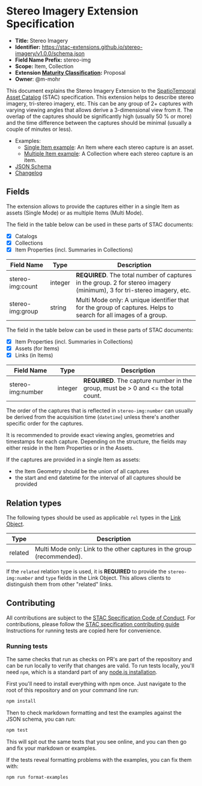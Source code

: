 # Stereo Imagery Extension Specification

- **Title:** Stereo Imagery
- **Identifier:** <https://stac-extensions.github.io/stereo-imagery/v1.0.0/schema.json>
- **Field Name Prefix:** stereo-img
- **Scope:** Item, Collection
- **Extension [Maturity Classification](https://github.com/radiantearth/stac-spec/tree/master/extensions/README.md#extension-maturity):** Proposal
- **Owner**: @m-mohr

This document explains the Stereo Imagery Extension to the
[SpatioTemporal Asset Catalog](https://github.com/radiantearth/stac-spec) (STAC) specification.
This extension helps to describe stereo imagery, tri-stereo imagery, etc.
This can be any group of 2+ captures with varying viewing angles that allows derive a 3-dimensional view from it.
The overlap of the captures should be significantly high (usually 50 % or more) and
the time difference between the captures should be minimal (usually a couple of minutes or less).

- Examples:
  - [Single Item example](examples/single/item.json): An Item where each stereo capture is an asset.
  - [Multiple Item example](examples/multi/collection.json): A Collection where each stereo capture is an item.
- [JSON Schema](json-schema/schema.json)
- [Changelog](./CHANGELOG.md)

## Fields

The extension allows to provide the captures either 
in a single Item as assets (Single Mode) or as multiple Items (Multi Mode).

The field in the table below can be used in these parts of STAC documents:
- [x] Catalogs
- [x] Collections
- [x] Item Properties (incl. Summaries in Collections)

| Field Name           | Type    | Description |
| -------------------- | ------- | ----------- |
| stereo-img:count     | integer | **REQUIRED**. The total number of captures in the group. 2 for stereo imagery (minimum), 3 for tri-stereo imagery, etc. |
| stereo-img:group     | string  | Multi Mode only: A unique identifier that for the group of captures. Helps to search for all images of a group. |

The field in the table below can be used in these parts of STAC documents:
- [x] Item Properties (incl. Summaries in Collections)
- [x] Assets (for Items)
- [x] Links (in Items)

| Field Name           | Type    | Description |
| -------------------- | ------- | ----------- |
| stereo-img:number    | integer | **REQUIRED**. The capture number in the group, must be > 0 and <= the total count. |

The order of the captures that is reflected in `stereo-img:number` can usually be derived
from the acquisition time (`datetime`) unless there's another specific order for the captures.

It is recommended to provide exact viewing angles, geometries and timestamps for each capture.
Depending on the structure, the fields may either reside in the Item Properties or in the Assets.

If the captures are provided in a single Item as assets:
- the Item Geometry should be the union of all captures
- the start and end datetime for the interval of all captures should be provided

## Relation types

The following types should be used as applicable `rel` types in the
[Link Object](https://github.com/radiantearth/stac-spec/tree/master/item-spec/item-spec.md#link-object).

| Type    | Description                                               |
| ------- | --------------------------------------------------------- |
| related | Multi Mode only: Link to the other captures in the group (recommended). |

If the `related` relation type is used, it is **REQUIRED** to provide the `stereo-img:number` and `type` fields in the Link Object.
This allows clients to distinguish them from other "related" links.

## Contributing

All contributions are subject to the
[STAC Specification Code of Conduct](https://github.com/radiantearth/stac-spec/blob/master/CODE_OF_CONDUCT.md).
For contributions, please follow the
[STAC specification contributing guide](https://github.com/radiantearth/stac-spec/blob/master/CONTRIBUTING.md) Instructions
for running tests are copied here for convenience.

### Running tests

The same checks that run as checks on PR's are part of the repository and can be run locally to verify that changes are valid. 
To run tests locally, you'll need `npm`, which is a standard part of any [node.js installation](https://nodejs.org/en/download/).

First you'll need to install everything with npm once. Just navigate to the root of this repository and on 
your command line run:
```bash
npm install
```

Then to check markdown formatting and test the examples against the JSON schema, you can run:
```bash
npm test
```

This will spit out the same texts that you see online, and you can then go and fix your markdown or examples.

If the tests reveal formatting problems with the examples, you can fix them with:
```bash
npm run format-examples
```
